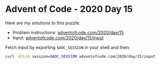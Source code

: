 # Advent of Code - 2020 Day 15
Here are my solutions to this puzzle.

* Problem instructions: [adventofcode.com/2020/day/15](https://adventofcode.com/2020/day/15)
* Input: [adventofcode.com/2020/day/15/input](https://adventofcode.com/2020/day/15/input)

Fetch input by exporting `$AOC_SESSION` in your shell and then:
```bash
curl -OJLsb session=$AOC_SESSION adventofcode.com/2020/day/15/input
```
